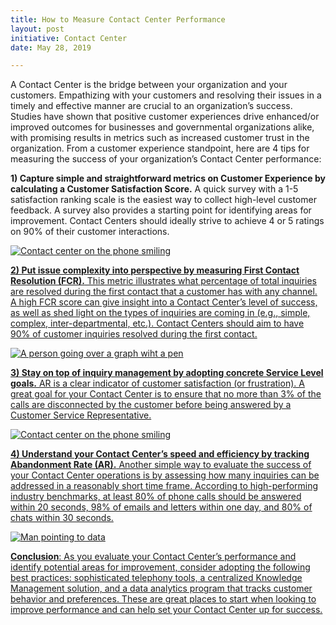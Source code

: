 ```yaml
---
title: How to Measure Contact Center Performance
layout: post
initiative: Contact Center
date: May 28, 2019

---
```


A Contact Center is the bridge between your organization and your customers. Empathizing with your customers and resolving their issues in a timely and effective manner are crucial to an organization’s success. Studies have shown that positive customer experiences drive enhanced/or improved  outcomes for businesses and governmental organizations alike, with promising results in metrics such as increased customer trust in the organization. From a customer experience standpoint, here are 4 tips for measuring the success of your organization’s Contact Center performance:
  
**1) Capture simple and straightforward metrics on Customer Experience by calculating a Customer Satisfaction Score.** A quick survey with a 1-5 satisfaction ranking scale is the easiest way to collect high-level customer feedback. A survey also provides a starting point for identifying areas for improvement. Contact Centers should ideally strive to achieve 4 or 5 ratings on 90% of their customer interactions. 

<a href="{{site.baseurl}}/images/contact-center/Tip2ContactCenter.jpg" target="_blank" rel="noopener noreferrer">
<img src="{{site.baseurl}}/images/contact-center/Tip2ContactCenter.jpg" alt="Contact center on the phone smiling">

**2) Put issue complexity into perspective by measuring First Contact Resolution (FCR).** This metric illustrates what percentage of total inquiries are resolved during the first contact that a customer has with any channel. A high FCR score can give insight into a Contact Center’s level of success, as well as shed light on the types of inquiries are coming in (e.g., simple, complex, inter-departmental, etc.). Contact Centers should aim to have 90% of customer inquiries resolved during the first contact. 

<a href="{{site.baseurl}}/images/contact-center/Tip4ContactCenter.jpg" target="_blank" rel="noopener noreferrer">
<img src="{{site.baseurl}}/images/contact-center/Tip4ContactCenter.jpg" alt="A person going over a graph wiht a pen">

**3) Stay on top of inquiry management by adopting concrete Service Level goals.** AR is a clear indicator of customer satisfaction (or frustration). A great goal for your Contact Center is to ensure that no more than 3% of the calls are disconnected by the customer before being answered by a Customer Service Representative.
 
<a href="{{site.baseurl}}/images/contact-center/Tip1ContactCenter.jpg" target="_blank" rel="noopener noreferrer">
<img src="{{site.baseurl}}/images/contact-center/Tip1ContactCenter.jpg" alt="Contact center on the phone smiling">
  
**4) Understand your Contact Center’s speed and efficiency by tracking Abandonment Rate (AR).** Another simple way to evaluate the success of your Contact Center operations is by assessing how many inquiries can be addressed in a reasonably short time frame. According to high-performing industry benchmarks, at least 80% of phone calls should be answered within 20 seconds, 98% of emails and letters within one day, and 80% of chats within 30 seconds.

<a href="{{site.baseurl}}/images/contact-center/Tip3ContactCenter.jpg" target="_blank" rel="noopener noreferrer">
<img src="{{site.baseurl}}/images/contact-center/Tip3ContactCenter.jpg" alt="Man pointing to data">

**Conclusion**: As you evaluate your Contact Center’s performance and identify potential areas for improvement, consider adopting the following best practices: sophisticated telephony tools, a centralized Knowledge Management solution, and a data analytics program that tracks customer behavior and preferences. These are great places to start when looking to improve performance and can help set your Contact Center up for success. 
